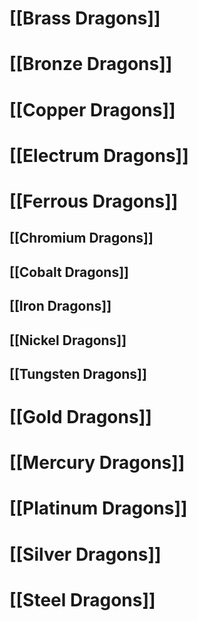 # [[Brass Dragons]]
# [[Bronze Dragons]]
# [[Copper Dragons]]
# [[Electrum Dragons]]
# [[Ferrous Dragons]]
## [[Chromium Dragons]]
## [[Cobalt Dragons]]
## [[Iron Dragons]]
## [[Nickel Dragons]]
## [[Tungsten Dragons]]
# [[Gold Dragons]]
# [[Mercury Dragons]]
# [[Platinum Dragons]]
# [[Silver Dragons]]
# [[Steel Dragons]]